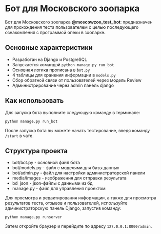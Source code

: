 <h1>Бот для Московского зоопарка</h1>

<p>Бот для Московского зоопарка <b>@moscowzoo_test_bot</b>: предназначен для прохождения теста пользователем с целью последующего ознакомления с программой опеки в зоопарке.</p>

<h2>Основные характеристики</h2>

<ul>
  <li>Разработан на Django и PostgreSQL</li>
  <li>Запускается командой <code>python manage.py run_bot</code></li>
  <li>Основная логика прописана в <code>bot.py</code></li>
  <li>4 таблицы для хранения информации в <code>models.py</code></li>
  <li>Сбор обратной связи от пользователей через модель Review</li>
  <li>Администрирование через admin панель django</li>
</ul>

<h2>Как использовать</h2>

<p>Для запуска бота выполните следующую команду в терминале:</p>

<pre><code>python manage.py run_bot</code></pre>

<p>После запуска бота вы можете начать тестирование, введя команду <code>/start</code> в чате.</p>

<h2>Структура проекта</h2>

<ul>
  <li>bot/bot.py - основной файл бота</li>
  <li>bot/models.py - файл с моделями для базы данных</li>
  <li>bot/admin.py - файл для настройки администраторской панели</li>
  <li>media/images - изображения для отправки результата</li>
  <li>bd_json - json-файлы с данными из бд</li>
  <li>manage.py - файл для управления проектом</li>
</ul>

<p>Для просмотра и редактирования информации, а также для просмотра результатов теста, отзывов и пользователей, используйте администраторскую панель Django, запустив команду:</p>

<pre><code>python manage.py runserver</code></pre>

<p>Затем откройте браузер и перейдите по адресу <code>127.0.0.1:8000/admin</code>.</p>
